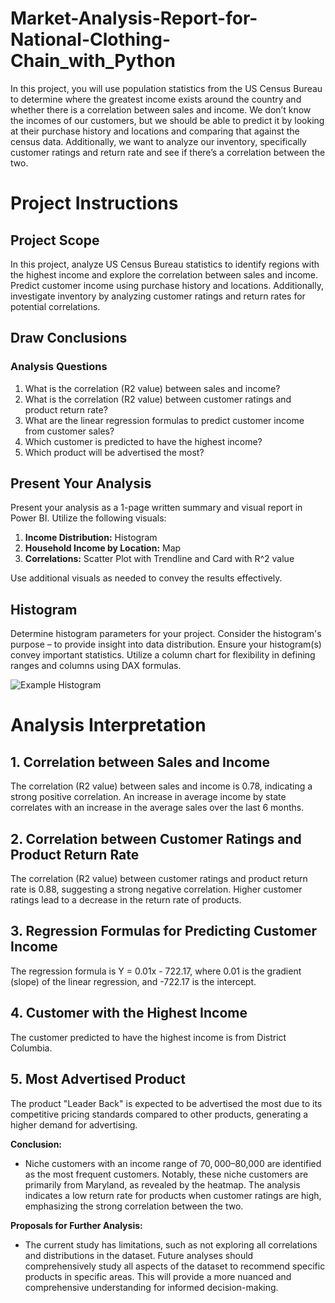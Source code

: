 # Market-Analysis-Report-for-National-Clothing-Chain_with_Python
 In this project, you will use population statistics from the US Census Bureau to determine where the greatest income exists around the country and whether there is a correlation between sales and income. We don’t know the incomes of our customers, but we should be able to predict it by looking at their purchase history and locations and comparing that against the census data. Additionally, we want to analyze our inventory, specifically customer ratings and return rate and see if there’s a correlation between the two.

# Project Instructions

## Project Scope

In this project, analyze US Census Bureau statistics to identify regions with the highest income and explore the correlation between sales and income. Predict customer income using purchase history and locations. Additionally, investigate inventory by analyzing customer ratings and return rates for potential correlations.

## Draw Conclusions

### Analysis Questions

1. What is the correlation (R2 value) between sales and income?
2. What is the correlation (R2 value) between customer ratings and product return rate?
3. What are the linear regression formulas to predict customer income from customer sales?
4. Which customer is predicted to have the highest income?
5. Which product will be advertised the most?

## Present Your Analysis

Present your analysis as a 1-page written summary and visual report in Power BI. Utilize the following visuals:

1. **Income Distribution:** Histogram
2. **Household Income by Location:** Map
3. **Correlations:** Scatter Plot with Trendline and Card with R^2 value

Use additional visuals as needed to convey the results effectively.

## Histogram

Determine histogram parameters for your project. Consider the histogram's purpose – to provide insight into data distribution. Ensure your histogram(s) convey important statistics. Utilize a column chart for flexibility in defining ranges and columns using DAX formulas.

![Example Histogram](https://video.udacity-data.com/topher/2021/February/603afaf5_histogram/histogram.jpg)

# Analysis Interpretation

## 1. Correlation between Sales and Income

The correlation (R2 value) between sales and income is 0.78, indicating a strong positive correlation. An increase in average income by state correlates with an increase in the average sales over the last 6 months.

## 2. Correlation between Customer Ratings and Product Return Rate

The correlation (R2 value) between customer ratings and product return rate is 0.88, suggesting a strong negative correlation. Higher customer ratings lead to a decrease in the return rate of products.

## 3. Regression Formulas for Predicting Customer Income

The regression formula is Y = 0.01x - 722.17, where 0.01 is the gradient (slope) of the linear regression, and -722.17 is the intercept.

## 4. Customer with the Highest Income

The customer predicted to have the highest income is from District Columbia.

## 5. Most Advertised Product

The product "Leader Back" is expected to be advertised the most due to its competitive pricing standards compared to other products, generating a higher demand for advertising.

**Conclusion:**
- Niche customers with an income range of $70,000–$80,000 are identified as the most frequent customers. Notably, these niche customers are primarily from Maryland, as revealed by the heatmap. The analysis indicates a low return rate for products when customer ratings are high, emphasizing the strong correlation between the two.

**Proposals for Further Analysis:**
- The current study has limitations, such as not exploring all correlations and distributions in the dataset. Future analyses should comprehensively study all aspects of the dataset to recommend specific products in specific areas. This will provide a more nuanced and comprehensive understanding for informed decision-making.
